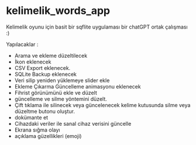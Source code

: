 # kelimelik_words_app

Kelimelik oyunu için basit bir sqflite uygulaması
bir chatGPT ortak çalışması :)




Yapılacaklar :
- Arama ve ekleme düzeltilecek
- İkon eklenecek
- CSV Export eklenecek.
- SQLite Backup eklenecek
- Veri silip yeniden yüklemeye slider ekle
- Ekleme Çıkarma Güncelleme animasyonu eklenecek
- Fihrist görünümünü ekle ve düzelt
- güncelleme ve silme yöntemini düzelt. 
- Çift tıklama ile silinecek veya güncelenecek kelime kutusunda silme veya düzeltme butonu oluştur.
- dokümante et
- Cihazdaki veriler ile sanal cihaz verisini güncelle
- Ekrana sığma olayı
- açıklama güzellikleri (emoji)